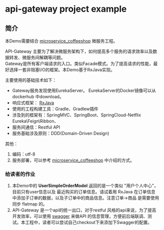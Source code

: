 # api-gateway project example 


## 简介

本Demo需要结合 [microservice_coffeeshop](https://github.com/lijingyao/microservice_coffeeshop) 微服务工程。
 
API-Gateway 主要为了解决微服务架构下，如何提高多个服务的请求效率以及数据转发、微服务间解耦等问题。    
Gateway是所有客户端请求的入口。类似Facade模式。为了提高请求的性能，最好选择一套非阻塞I/O的框架。本Demo基于RxJava实现。 


主要使用的基础技术如下：      



* Gateway服务发现使用EurekaServer。 EurekaServer的Docker镜像可以从 dockerhub 中download。       
* 响应式框架： [RxJava](https://github.com/ReactiveX/RxJava) 
* 使用的工程构建工具：Gradle、Gradlew插件    
* 涉及到的框架有：SpringMVC、SpringBoot、SpringCloud-Netflix Eureka\Feign\Ribbon、     
* 服务间通信：Restful API   
* 服务基础涉及原则：DDD(Domain-Driven Design)     

其他：

1. 编码：utf-8
2. 服务部署，可以参考  [microservice_coffeeshop](https://github.com/lijingyao/microservice_coffeeshop) 中介绍的方式。


### 给读者的作业  

1. 本Demo中的 **UserSimpleOrderModel** 返回的是一个类似  "用户个人中心"，目前只有user信息以及
最近购买的订单信息。请试着用 RxJava 在订单信息中添加子订单的数据，以及子订单中的商品信息。注意订单->商品
是需要使用同步 flatmap 的。  
2. API-Gateway 是一个api的统一出口，对于restful 风格的api来说，为了提高开发效率，可以使用 [swagger](https://swagger.io/)
来做API 的信息管理，方便前后端联调、测试。本工程中，读者可以尝试自己checkout下来添加下Swagger的配置。     

 
